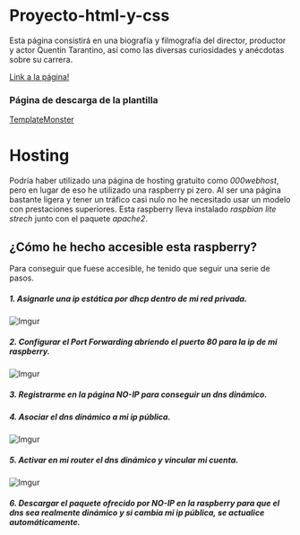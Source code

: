 # Proyecto-html-y-css

Esta página consistirá en una biografía y filmografía del director, productor y actor Quentin Tarantino, así como las diversas curiosidades y anécdotas sobre su carrera.

[Link a la página!](http://tarantino.ddns.net)

### Página de descarga de la plantilla

[TemplateMonster](https://www.templatemonster.com/)

# Hosting
Podría haber utilizado una página de hosting gratuito como *000webhost*, pero en lugar de eso he utilizado una raspberry pi zero. Al ser una página bastante ligera y tener un tráfico casi nulo no he necesitado usar un modelo con prestaciones superiores.
Esta raspberry lleva instalado *raspbian lite strech* junto con el paquete *apache2*.

## ¿Cómo he hecho accesible esta raspberry?

Para conseguir que fuese accesible, he tenido que seguir una serie de pasos.
##### 1. Asignarle una **ip estática** por **dhcp** dentro de mi red privada.
![Imgur](https://i.imgur.com/5sfrQey.png)
##### 2. Configurar el **Port Forwarding** abriendo el **puerto 80** para la ip de mi raspberry.
![Imgur](https://i.imgur.com/o4iNXyY.png)
##### 3. Registrarme en la página *NO-IP* para conseguir un **dns dinámico**.
##### 4. Asociar el **dns dinámico** a mi **ip pública**.
![Imgur](https://i.imgur.com/5oZWBnc.png)
##### 5. Activar en mi router el *dns dinámico* y vincular mi cuenta.
![Imgur](https://i.imgur.com/S44R2s6.png)
##### 6. Descargar el **paquete ofrecido por NO-IP** en la raspberry **para que el dns** sea realmente dinámico y si cambia mi ip pública, **se actualice automáticamente**.






